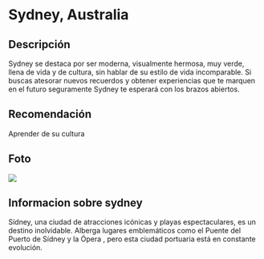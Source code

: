 # Sydney, Australia

## Descripción
Sydney se destaca por ser moderna, visualmente hermosa, muy verde, llena de vida y de cultura, sin hablar de su estilo de vida incomparable. Si buscas atesorar nuevos recuerdos y obtener experiencias que te marquen en el futuro seguramente Sydney te esperará con los brazos abiertos.

## Recomendación
Aprender de su cultura

## Foto
![](https://encrypted-tbn0.gstatic.com/licensed-image?q=tbn:ANd9GcTkeJ1nqmesVfvT_OWPcf5TngcXn_-NoxDqjhHYtYIKgsQrz9aL9mRTiacDzMO1ia9S74lI7IwK276eH-900Yzsr2OBkSFm9u5c72Tseg)

## Informacion sobre sydney
Sídney, una ciudad de atracciones icónicas y playas espectaculares, es un destino inolvidable. Alberga lugares emblemáticos como el Puente del Puerto de Sídney y la Ópera , pero esta ciudad portuaria está en constante evolución.